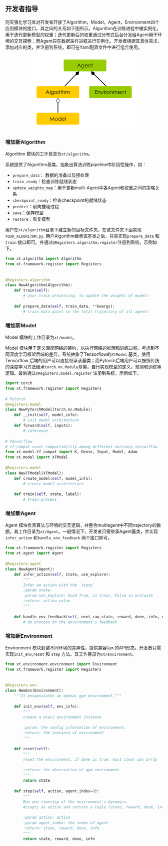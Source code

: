 ## 开发者指导

刑天强化学习库对开发者开放了Algorithm，Model，Agent，Environment四个应用模块的接口，其之间的关系如下图所示。Algorithm在训练进程中被实例化，用于迭代更新模型的权重；迭代更新后的权重通过分布式后台分发给Agent用于环境的交互探索；而Agent只在数据采样进程进行实例化。开发者根据其具体需求，添加对应的类，并注册到系统，即可在Yaml配置文件中进行组合使用。

<div align="center">
<img width="auto" height="240px" src="./.images/four_opening_module.png">
</div>


### 增加新Algorithm

Algorithm 模块的工作目录为`xt/algorithm`。

系统提供了Algorithm基类，抽象出算法训练pipeline中阶段性操作，如：

- `prepare_data`： 数据的准备以及预处理
- `train_ready`：检查训练就绪状态
- `update_weights_map`：用于更新multi-Agent中各Agent和权重之间的策略关系
- `checkpoint_ready`：检查checkpoint的就绪状态
- `predict`：前向推理过程
- `save`：保存模型
- `restore`：恢复模型

用户在`xt/algorithm`目录下建立新的目标文件夹，在该文件夹下面实现`YOUR_ALGORITHM.py`. 用户Algorithm继承该基类之后，只需实现`prepare_data` 和 `train` 接口即可。并通过`@Registers.algorithm.register`注册到系统，示例如下。

```python
from xt.algorithm import Algorithm
from xt.framework.register import Registers


@Registers.algorithm
class NewAlgorithm(Algorithm):
    def train(self):
        # your train processing, to update the weights of models
    
    def prepare_data(self, train_data, **kwargs):
        # train_data point to the total trajectory of all agents
```



### 增加新Model

Model 模块的工作目录为`xt/model`。

Model 模块用于定义深度网络的架构，以执行网络的推理和训练过程。考虑到不同深度学习框架后端的差异，系统抽象了Tensorflow的`XtModel` 基类，使用Tensorflow 后端的用户可以直接继承该基类；而Pytorch后端用户可以按照传统的深度学习方法继承`torch.nn.Module`基类，自行实现模型的定义，预测和训练等逻辑。最后通过`@Registers.model.register` 注册到系统，示例如下。

```python
import torch
from xt.framework.register import Registers

# Pytorch 
@Registers.model
class NewPyTorchModel(torch.nn.Module):
    def __init(self, model_info):
        # init model architecture
    def forward(self, inputs):
        # inference 
        
# Tensorflow 
# tf_compat cover compactibility among different versions tensorflow
from xt.model.tf_compat import K, Dense, Input, Model, Adam  
from xt.model import XTModel

@Registers.model
class NewTFModel(XTModel):
    def create_model(self, model_info):
        # create model architecture
        
    def train(self, state, label):
        # train process
```

### 增加新Agent

Agent 模块负责算法与环境的交互逻辑，并整合multiagent中不同trajectory的数据，其工作目录为`xt/Agent`。一般情况下，开发者只需继承Agent基类，并实现`infer_action` 和`handle_env_feedback` 两个接口即可。

```python
from xt.framework.register import Registers
from xt.agent import Agent

@Registers.agent
class NewAgent(Agent):
    def infer_action(self, state, use_explore):
        """
        Infer an action with the `state`
        :param state:
        :param use_explore: Used True, in train, False in evaluate
        :return: action value
        """
        
    def handle_env_feedback(self, next_raw_state, reward, done, info, use_explore):
        # do process on the environment's feedback
```



### 增加新Environment

Environment 模块封装不同环境的差异性，提供兼容`Gym` 的API形态。开发者只需实现`init_env`,`reset` 和 `step` 方法。其工作目录为`xt/environment`。

```python
from xt.environment.environment import Environment
from xt.framework.register import Registers


@Registers.env
class NewEnv(Environment):
    """It encapsulates an openai gym environment."""

    def init_env(self, env_info):
        """
        create a atari environment instance

        :param: the config information of environment.
        :return: the instance of environment
        """

    def reset(self):
        """
        reset the environment, if done is true, must clear obs array

        :return: the observation of gym environment
        """
        return state

    def step(self, action, agent_index=0):
        """
        Run one timestep of the environment's dynamics.
        Accepts an action and returns a tuple (state, reward, done, info).

        :param action: action
        :param agent_index: the index of agent
        :return: state, reward, done, info
        """
        return state, reward, done, info
```


